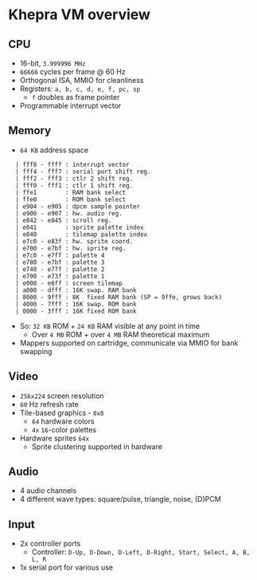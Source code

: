 Khepra VM overview
==================

CPU
---

- 16-bit, `3.999996 MHz`
- `66666` cycles per frame @ 60 Hz
- Orthogonal ISA, MMIO for cleanliness
- Registers: `a, b, c, d, e, f, pc, sp`
  - `f` doubles as frame pointer
- Programmable interrupt vector

Memory
------

- `64 KB` address space
```
  | fff8 - ffff : interrupt vector
  | fff4 - fff7 : serial port shift reg.
  | fff2 - fff3 : ctlr 2 shift reg.
  | fff0 - fff1 : ctlr 1 shift reg.
  | ffe1        : RAM bank select
  | ffe0        : ROM bank select
  | e904 - e905 : dpcm sample pointer
  | e900 - e907 : hw. audio reg.
  | e842 - e845 : scroll reg.
  | e841        : sprite palette index
  | e840        : tilemap palette index
  | e7c0 - e83f : hw. sprite coord.
  | e700 - e7bf : hw. sprite reg.
  | e7c0 - e7ff : palette 4
  | e780 - e7bf : palette 3
  | e740 - e77f : palette 2
  | e700 - e73f : palette 1
  | e000 - e6ff : screen tilemap
  | a000 - dfff : 16K swap. RAM bank 
  | 8000 - 9fff : 8K  fixed RAM bank (SP = 9ffe, grows back)
  | 4000 - 7fff : 16K swap. ROM bank
  | 0000 - 3fff : 16K fixed ROM bank
```
- So: `32 KB` ROM + `24 KB` RAM visible at any point in time
  - Over `4 MB` ROM + over `4 MB` RAM theoretical maximum
- Mappers supported on cartridge, communicate via MMIO for bank swapping

Video
-----

- `256x224` screen resolution
- `60` Hz refresh rate
- Tile-based graphics - `8x8`
  - `64` hardware colors
  - `4x` `16`-color palettes
- Hardware sprites `64x`
  - Sprite clustering supported in hardware

Audio
-----

- 4 audio channels
- 4 different wave types: square/pulse, triangle, noise, (D)PCM

Input
-----

- 2x controller ports
  - Controller: `D-Up, D-Down, D-Left, D-Right, Start, Select, A, B, L, R`
- 1x serial port for various use

